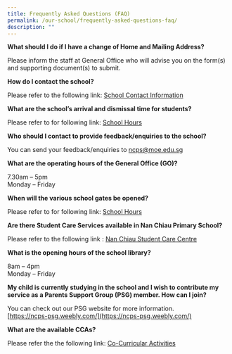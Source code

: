 ```yaml
---
title: Frequently Asked Questions (FAQ)
permalink: /our-school/frequently-asked-questions-faq/
description: ""
---
```

**What should I do if I have a change of Home and Mailing Address?**

Please inform the staff at General Office who will advise you on the form(s) and supporting document(s) to submit.

**How do I contact the school?**

Please refer to the following link: [School Contact Information](https://www.ncps.moe.edu.sg/our-school/school-contact-information/)

**What are the school’s arrival and dismissal time for students?**

Please refer to for following link: [School Hours](https://www.ncps.moe.edu.sg/school-hours/)

**Who should I contact to provide feedback/enquiries to the school?**

You can send your feedback/enquiries to [ncps@moe.edu.sg](mailto:ncps@moe.edu.sg)

**What are the operating hours of the General Office (GO)?**

7.30am – 5pm  
Monday – Friday

**When will the various school gates be opened?**

Please refer to for following link: [School Hours](https://www.ncps.moe.edu.sg/school-hours/)

**Are there Student Care Services available in Nan Chiau Primary School?**

Please refer to the following link : [Nan Chiau Student Care Centre](https://www.ncps.moe.edu.sg/our-school/nan-chiau-student-care-centre/)

**What is the opening hours of the school library?**

8am – 4pm  
Monday – Friday

**My child is currently studying in the school and I wish to contribute my service as a Parents Support Group (PSG) member. How can I join?**

You can check out our PSG website for more information.  
[https://ncps-psg.weebly.com/](https://ncps-psg.weebly.com/)

**What are the available CCAs?**

Please refer the the following link: [Co-Curricular Activities](https://www.ncps.moe.edu.sg/co-curricular-activities/)

[  
](https://www.ncps.moe.edu.sg/our-school/frequently-asked-questions-faq/#top)